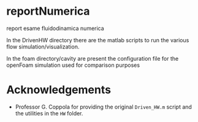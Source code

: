 # reportNumerica
report esame fluidodinamica numerica

In the DrivenHW directory there are the matlab scripts to run the various flow simulation/visualization.


In the foam directory/cavity are present the configuration file for the openFoam simulation used for comparison purposes


# Acknowledgements
-  Professor G. Coppola for providing the original `Driven_HW.m` script and the utilities in the `HW` folder. 